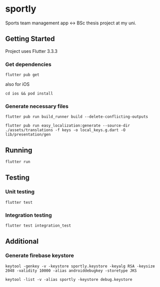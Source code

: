 # sportly

Sports team management app <-> BSc thesis project at my uni.

## Getting Started

Project uses Flutter 3.3.3

### Get dependencies

```flutter pub get```

also for iOS

```cd ios && pod install```

### Generate necessary files

```flutter pub run build_runner build --delete-conflicting-outputs```

```flutter pub run easy_localization:generate --source-dir ./assets/translations -f keys -o local_keys.g.dart -O lib/presentation/gen```

## Running

```flutter run```

## Testing

### Unit testing

```flutter test```

### Integration testing

```flutter test integration_test```

## Additional

### Generate firebase keystore

```keytool -genkey -v -keystore sportly.keystore -keyalg RSA -keysize 2048 -validity 10000 -alias androiddebugkey -storetype JKS```

```keytool -list -v -alias sportly -keystore debug.keystore```

